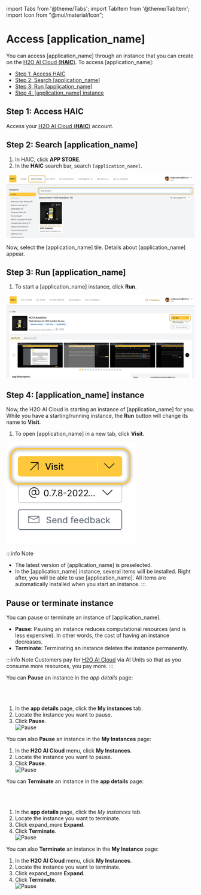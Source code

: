 import Tabs from '@theme/Tabs'; import TabItem from '@theme/TabItem'; import Icon from "@mui/material/Icon";

# Access [application_name]

You can access [application_name] through an instance that you can create on the <a href="https://cloud.h2o.ai/login?" target="_blank" >H2O AI Cloud (**HAIC**)</a>. To access [application_name]:

- [Step 1: Access HAIC](#step-1-access-haic)
- [Step 2: Search [application_name]](#step-2-search)
- [Step 3: Run [application_name]](#step-3-run-)
- [Step 4: [application_name] instance](#step-4-)

## Step 1: Access HAIC

Access your <a href="https://cloud.h2o.ai/login?" target="_blank" >H2O AI Cloud (**HAIC**)</a> account.

## Step 2: Search [application_name]

1. In HAIC, click **APP STORE**.
2. In the **HAIC** search bar, search `[application_name]`.

![search-bar](search-bar.png)

Now, select the [application_name] tile. Details about [application_name] appear.

## Step 3: Run [application_name]

1. To start a [application_name] instance, click **Run**.

![h2o-sample-home-page](h2o-sample-home-page.png)

## Step 4: [application_name] instance

Now, the H2O AI Cloud is starting an instance of [application_name] for you. While you have a starting/running instance, the **Run** button will change its name to **Visit**.

1. To open [application_name] in a new tab, click **Visit**.

<div style={{textAlign: 'center'}}>

![go-to-instance](go-to-instance.png)

</div>

:::info Note

- The latest version of [application_name] is preselected.
- In the [application_name] instance, several items will be installed. Right after, you will be able to use [application_name]. All items are automatically installed when you start an instance. :::

## Pause or terminate instance

You can pause or terminate an instance of [application_name].

- **Pause**: Pausing an instance reduces computational resources (and is less expensive). In other words, the cost of having an instance decreases.
- **Terminate**: Terminating an instance deletes the instance permanently.

:::info Note Customers pay for <a href="https://cloud.h2o.ai/login?" target="_blank" >H2O AI Cloud</a> via AI Units so that as you consume more resources, you pay more. :::

<Tabs className="unique-tabs">
  <TabItem value="pause" label="Pause" default>
  You can <b>Pause</b> an instance in the <i>app details</i> page:
  <br></br>
  <br></br>
  <ol>
    <li>In the <b>app details</b> page, click the <b>My instances</b> tab. </li>
    <li>Locate the instance you want to pause.</li>
    <li>Click <b>Pause</b>.</li>
    <img
    src={require('./pause.png').default}
    alt="Pause"
    />
  </ol>

You can also <b>Pause</b> an instance in the <b>My Instances</b> page:

  <ol>
    <li>In the <b>H2O AI Cloud</b> menu, click <b>My Instances</b>.</li>
    <li>Locate the instance you want to pause.</li>
    <li>Click <b>Pause</b>.</li>
    <img
    src={require('./pause-instance.png').default}
    alt="Pause"
    />
  </ol>
  </TabItem>
  <TabItem value="terminate" label="Terminate">
  You can <b>Terminate</b> an instance in the <b>app details</b> page:
  <br></br>
  <br></br>
  <ol>
    <li>In the <b>app details</b> page, click the <i>My instances</i> tab. </li> 
    <li>Locate the instance you want to terminate.</li>
    <li>Click <Icon>expand_more</Icon> <b>Expand</b>. </li>
    <li>Click <b>Terminate</b>.</li>
    <img
    src={require('./terminate.png').default}
    alt="Pause"
    />
  </ol>

You can also <b>Terminate</b> an instance in the <b>My Instance</b> page:

  <ol>
    <li>In the <b>H2O AI Cloud</b> menu, click <b>My Instances</b>.</li>
    <li>Locate the instance you want to terminate.</li>
    <li>Click <Icon>expand_more</Icon> <b>Expand</b>.</li>
    <li>Click <b>Terminate</b>.</li>
    <img
    src={require('./terminate-instance.png').default}
    alt="Pause"
    />
    </ol>
    </TabItem>
</Tabs>
